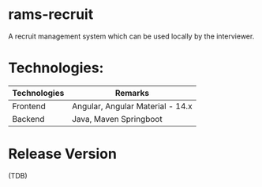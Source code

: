 # rams-recruit
A recruit management system which can be used locally by the interviewer.

# Technologies:

| Technologies | Remarks  |
| ---- | ---- |
| Frontend | Angular, Angular Material  - 14.x |
| Backend | Java, Maven Springboot |


# Release Version

(TDB)
